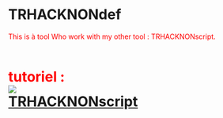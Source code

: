 # TRHACKNONdef

<font color=red>This is à tool Who work with my other tool : TRHACKNONscript. <br><br><h1>tutoriel : <br> 
<img src="https://h.top4top.io/p_215047qng2.png"></img>
<br><a href="https://trhacknonimous.github.io/TRHACKNONscript/">TRHACKNONscript</a></h1>
